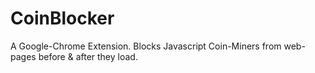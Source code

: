 # CoinBlocker
A Google-Chrome Extension.
Blocks Javascript Coin-Miners from web-pages before &amp; after they load.
